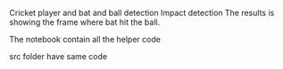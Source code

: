 Cricket player and bat and ball detection 
Impact detection 
The results is showing the frame where bat hit the ball. 

The notebook contain all the helper code 

src folder have same code
